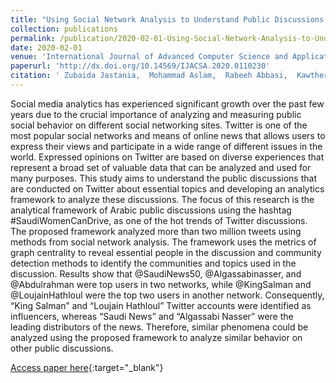 ```yaml
---
title: "Using Social Network Analysis to Understand Public Discussions: The Case Study of #SaudiWomenCanDrive on Twitter"
collection: publications
permalink: /publication/2020-02-01-Using-Social-Network-Analysis-to-Understand-Public-Discussions-The-Case-Study-of-SaudiWomenCanDrive-on-Twitter
date: 2020-02-01
venue: 'International Journal of Advanced Computer Science and Applications'
paperurl: 'http://dx.doi.org/10.14569/IJACSA.2020.0110230'
citation: ' Zubaida Jastania,  Mohammad Aslam,  Rabeeh Abbasi,  Kawther Saeedi, &quot;Using Social Network Analysis to Understand Public Discussions: The Case Study of #SaudiWomenCanDrive on Twitter.&quot; International Journal of Advanced Computer Science and Applications, 2020.'
---
```

Social media analytics has experienced significant growth over the past few years due to the crucial importance of analyzing and measuring public social behavior on different social networking sites. Twitter is one of the most popular social networks and means of online news that allows users to express their views and participate in a wide range of different issues in the world. Expressed opinions on Twitter are based on diverse experiences that represent a broad set of valuable data that can be analyzed and used for many purposes. This study aims to understand the public discussions that are conducted on Twitter about essential topics and developing an analytics framework to analyze these discussions. The focus of this research is the analytical framework of Arabic public discussions using the hashtag #SaudiWomenCanDrive, as one of the hot trends of Twitter discussions. The proposed framework analyzed more than two million tweets using methods from social network analysis. The framework uses the metrics of graph centrality to reveal essential people in the discussion and community detection methods to identify the communities and topics used in the discussion. Results show that @SaudiNews50, @Algassabinasser, and @Abdulrahman were top users in two networks, while @KingSalman and @LoujainHathloul were the top two users in another network. Consequently, “King Salman” and “Loujain Hathloul” Twitter accounts were identified as influencers, whereas “Saudi News” and “Algassabi Nasser” were the leading distributors of the news. Therefore, similar phenomena could be analyzed using the proposed framework to analyze similar behavior on other public discussions.

[Access paper here](http://dx.doi.org/10.14569/IJACSA.2020.0110230){:target="_blank"}
